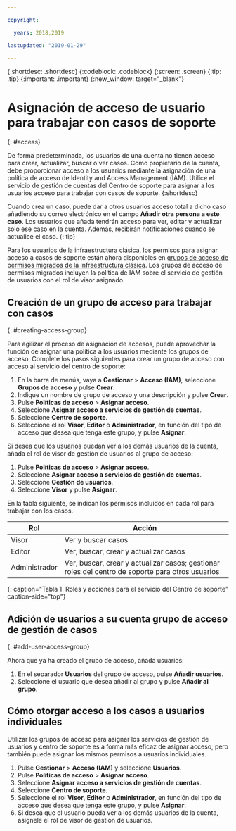 ```yaml
---

copyright:

  years: 2018,2019

lastupdated: "2019-01-29"

---
```



{:shortdesc: .shortdesc}
{:codeblock: .codeblock}
{:screen: .screen}
{:tip: .tip}
{:important: .important}
{:new_window: target="_blank"}

# Asignación de acceso de usuario para trabajar con casos de soporte
{: #access}

De forma predeterminada, los usuarios de una cuenta no tienen acceso para crear, actualizar, buscar o ver casos. Como propietario de la cuenta, debe proporcionar acceso a los usuarios mediante la asignación de una política de acceso de Identity and Access Management (IAM). Utilice el servicio de gestión de cuentas del Centro de soporte para asignar a los usuarios acceso para trabajar con casos de soporte. 
{:shortdesc}

Cuando crea un caso, puede dar a otros usuarios acceso total a dicho caso añadiendo su correo electrónico en el campo **Añadir otra persona a este caso**. Los usuarios que añada tendrán acceso para ver, editar y actualizar solo ese caso en la cuenta. Además, recibirán notificaciones cuando se actualice el caso.
{: tip}

Para los usuarios de la infraestructura clásica, los permisos para asignar acceso a casos de soporte están ahora disponibles en [grupos de acceso de permisos migrados de la infraestructura clásica](/docs/iam?topic=iam-predefined#predefined). Los grupos de acceso de permisos migrados incluyen la política de IAM sobre el servicio de gestión de usuarios con el rol de visor asignado.

## Creación de un grupo de acceso para trabajar con casos
{: #creating-access-group}

Para agilizar el proceso de asignación de accesos, puede aprovechar la función de asignar una política a los usuarios mediante los grupos de acceso. Complete los pasos siguientes para crear un grupo de acceso con acceso al servicio del centro de soporte:

1. En la barra de menús, vaya a **Gestionar** &gt; **Acceso (IAM)**, seleccione **Grupos de acceso** y pulse **Crear**. 
2. Indique un nombre de grupo de acceso y una descripción y pulse **Crear**. 
3. Pulse **Políticas de acceso** > **Asignar acceso**.
4. Seleccione **Asignar acceso a servicios de gestión de cuentas**.
5. Seleccione **Centro de soporte**.
6. Seleccione el rol **Visor**, **Editor** o **Administrador**, en función del tipo de acceso que desea que tenga este grupo, y pulse **Asignar**.

Si desea que los usuarios puedan ver a los demás usuarios de la cuenta, añada el rol de visor de gestión de usuarios al grupo de acceso:

1. Pulse **Políticas de acceso** > **Asignar acceso**.
2. Seleccione **Asignar acceso a servicios de gestión de cuentas**.
3. Seleccione **Gestión de usuarios**.
4. Seleccione **Visor** y pulse **Asignar**.

En la tabla siguiente, se indican los permisos incluidos en cada rol para trabajar con los casos.

| Rol | Acción | 
|--------|---------------|
|Visor  | Ver y buscar casos |
|Editor | Ver, buscar, crear y actualizar casos|
|Administrador | Ver, buscar, crear y actualizar casos; gestionar roles del centro de soporte para otros usuarios|
{: caption="Tabla 1. Roles y acciones para el servicio del Centro de soporte" caption-side="top"}

## Adición de usuarios a su cuenta grupo de acceso de gestión de casos
{: #add-user-access-group} 

Ahora que ya ha creado el grupo de acceso, añada usuarios:

1. En el separador **Usuarios** del grupo de acceso, pulse **Añadir usuarios**.
2. Seleccione el usuario que desea añadir al grupo y pulse **Añadir al grupo**.

## Cómo otorgar acceso a los casos a usuarios individuales 

Utilizar los grupos de acceso para asignar los servicios de gestión de usuarios y centro de soporte es a forma más eficaz de asignar acceso, pero también puede asignar los mismos permisos a usuarios individuales. 

1. Pulse **Gestionar** &gt; **Acceso (IAM)** y seleccione **Usuarios**. 
2. Pulse **Políticas de acceso** > **Asignar acceso**.
3. Seleccione **Asignar acceso a servicios de gestión de cuentas**.
4. Seleccione **Centro de soporte**.
5. Seleccione el rol **Visor**, **Editor** o **Administrador**, en función del tipo de acceso que desea que tenga este grupo, y pulse **Asignar**.
6. Si desea que el usuario pueda ver a los demás usuarios de la cuenta, asígnele el rol de visor de gestión de usuarios. 
